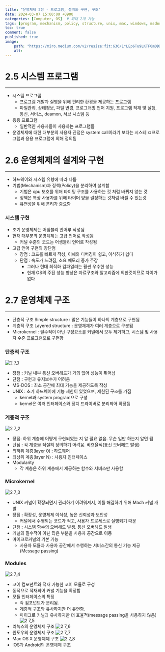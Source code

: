 ```yaml
---
title: "운영체제 2장 - 프로그램, 설계와 구현, 구조"
date: 2024-03-07 15:00:00 +0900
categories: [Computer, OS]  # 최대 2개 가능
tags: [program, mechanism, policy, structure, unix, mac, windows, msdos, kernel]     # 태그는 항상 소문자로 작성할 것
toc: true
comment: false
published: true
image:
    path: "https://miro.medium.com/v2/resize:fit:636/1*LEp6Tu9LKTF0m0DXvgNMvg.png"
    alt: 
---
```


# 2.5 시스템 프로그램
---

- 시스템 프로그램
	- 프로그램 개발과 실행을 위해 편리한 환경을 제공하는 프로그램
	- 파일관리, 상태정보, 파일 변경, 프로그래밍 언어 지원, 프로그램 적재 및 실행, 통신, 서비스, deamon, 서브 시스템 등
- 응용 프로그램
	- 일반적인 사용자들이 사용하는 프로그램들
- 운영체제에 대한 대부분의 사용자 관점은 system call이라기 보다는 시스테 ㅁ프로그램과 응용 프로그램에 의해 정의됨

# 2.6 운영체제의 설계와 구현
---

- 하드웨어와 시스템 유형에 따라 다름
- 기법(Mechanism)과 정책(Policy)을 분리하여 설계함
	- 기법은 cpu 보호를 위해 타이밍 구조를 사용하는 것 처럼 바뀌지 않는 것
	- 정책은 특장 사용자를 위해 타이머 양을 결정하는 것처럼 바뀔 수 있는것
	- 유연성을 위해 분리가 중요함
### 시스템 구현
- 초기 운영체제는 어셈블리 언어루 작성됨
- 현재 대부분의 운영체제는 고급 언어로 작성됨
	- 커널 수준의 코드는 어셈블리 언어로 작성됨
- 고급 언어 구현의 장단점 
	- 장점 : 코드를 빠르게 작성, 이해와 디버깅이 쉽고, 이식하기 쉽다
	- 단점 : 속도가 느려짐, 소요 메모리 증가 주장
		- 그러나 현대 최적화 컴파일러는 훨씬 우수한 성능
		- 현재 OS의 주된 성능 향상은 자료구조와 알고리즘에 의한것이므로 차이가 없다

# 2.7 운영체제 구조
---

- 단층적 구조 Simple structure : 많은 기능들이 하나의 계층으로 구현됨
- 계층적 구조 Layered structure : 운영체제가 여러 계층으로 구분됨
- Microkernel : 필수적이 아닌 구성요소를 커널에서 모두 제거하고, 시스템 및 사용자 수준 프로그램으로 구현함

### 단층적 구조

![2 7_1](https://github.com/jinhg0214/jinhg0214.github.io/assets/70011316/220b6179-5eb4-4e9a-84f4-3e4eab8a3cea)
- 장점 : 커널 내부 통신 오버헤드가 거의 없어 성능이 뛰어남
- 단점 : 구현과 유지보수가 어려움
- MS-DOS : 최소 공간에 최대 기능을 제공하도록 작성
- UNIX : 초기 하드웨어에 기능 제한이 있었으며, 제한된 구조를 가짐
	- kernel과 system program으로 구성
	- kernel은 여러 인터페이스와 장치 드라이버로 분리되어 확장됨

### 계층적 구조

![2 7_2](https://github.com/jinhg0214/jinhg0214.github.io/assets/70011316/adcf8725-91d5-46a0-bf24-fc032c5af144)
- 장점: 하위 계층에 어떻게 구현되었는 지 알 필요 없음. 무슨 일만 하는지 알면 됨
- 단점 : 각 계층을 적절히 정의하기 어려움. 비효율적(통신 오버헤드 발생)
- 최하위 계층(layer 0) : 하드웨어
- 최상위 계층(layer N) : 사용자 인터페이스
- Modularity
	- 각 계층은 하위 계층에서 제공하는 함수와 서비스만 사용함
### Microkernel

![2 7_3](https://github.com/jinhg0214/jinhg0214.github.io/assets/70011316/d28d054c-a151-4ef2-966b-fb7211630638)
- UNIX 커널이 확장되면서 관리하기 어려워져서, 이를 해결하기 위해 Mach 커널 개발
- 장점 : 확장성, 운영체제 이식성, 높은 신뢰성과 보안성
	- 커널에서 수행되는 코드가 적고, 사용자 프로세스로 실행되기 때문
- 단점 : 시스템 함수의 오버헤드 발생. 통신 오버헤드 발생
- 커널의 필수적이 아닌 많은 부분을 사용자 공간으로 이동
- 마이크로커널의 기본 기능
	- 사용자 모듈과 사용자 공간에서 수행하는 서비스간의 통신 기능 제공(Message passing)

### Modules

![2 7_4](https://github.com/jinhg0214/jinhg0214.github.io/assets/70011316/28c63ce4-4ac1-4057-8ee0-104242a07682)
- 코어 컴포넌트와 적재 가능한 코어 모듈로 구성
- 동적으로 적재되어 커널 기능을 확장함
- 모듈 인터페이스의 특징
	- 각 컴포넌트가 분리됨.
	- 계층적 구조와 유사하지만 더 유연함.
	- 마이크로 커널과 유사하지만 더 효율적(message passing을 사용하지 않음)
![2 7_5](https://github.com/jinhg0214/jinhg0214.github.io/assets/70011316/ebdd7de5-b727-4dca-8aaa-ddede864ff40)
- 리눅스의 운영체제 구조
![2 7_6](https://github.com/jinhg0214/jinhg0214.github.io/assets/70011316/ccedcb62-bedf-4da6-bd33-3de3b5c655d1)
- 윈도우의 운영체제 구조
![2 7_7](https://github.com/jinhg0214/jinhg0214.github.io/assets/70011316/fcfc7d1a-e6d0-47f5-97fc-9aac23a7dd43)
- Mac OS X 운영체제 구조
![2 7_8](https://github.com/jinhg0214/jinhg0214.github.io/assets/70011316/c66f9031-4460-4869-91fd-5545fa1b62be)
 - IOS과 Android의 운영체제 구조